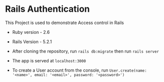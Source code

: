# Rails Authentication

This Project is used to demonstrate Access control in Rails



* Ruby version - 2.6

* Rails Version - 5.2.1

* After cloning the repository, run `rails db:migrate`  then run `rails server`

* The app is served at `localhost:3000`

* To create a User account from the console, run `User.create(name: '<name>', email: '<email>', password: '<password>')`